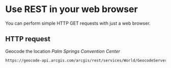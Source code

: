 # Use REST in your web browser

You can perform simple HTTP GET requests with just a web browser.

## HTTP request

Geocode the location _Palm Springs Convention Center_

```html
https://geocode-api.arcgis.com/arcgis/rest/services/World/GeocodeServer/findAddressCandidates?f=json&SingleLine=Palm+Springs+Convention+Center%2C+CA&category=POI&outFields=*&forStorage=false&token=<YOUR_API_KEY>
```
